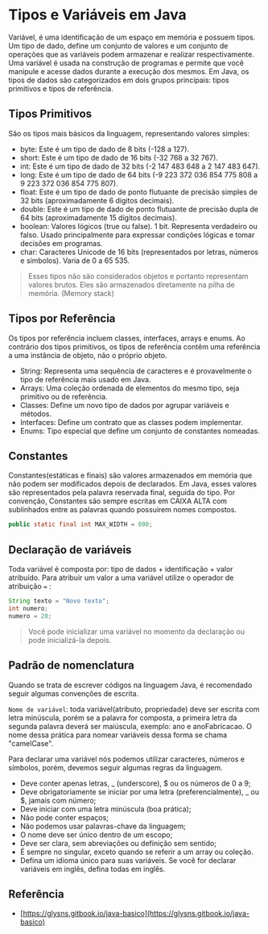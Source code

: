 # Tipos e Variáveis em Java

Variável, é uma identificação de um espaço em memória e possuem tipos. Um tipo de dado, define um conjunto de valores e um conjunto de operações que as variáveis podem armazenar e realizar respectivamente. Uma variável é usada na construção de programas e permite que você manipule e acesse dados durante a execução dos mesmos.
Em Java, os tipos de dados são categorizados em dois grupos principais: tipos primitivos e tipos de referência.

## Tipos Primitivos

São os tipos mais básicos da linguagem, representando valores simples:

- byte: Este é um tipo de dado de 8 bits (-128 a 127).
- short: Este é um tipo de dado de 16 bits (-32 768 a 32 767).
- int: Este é um tipo de dado de 32 bits (-2 147 483 648 a 2 147 483 647).
- long: Este é um tipo de dado de 64 bits (-9 223 372 036 854 775 808 a 9 223 372 036 854 775 807).
- float: Este é um tipo de dado de ponto flutuante de precisão simples de 32 bits (aproximadamente 6 dígitos decimais).
- double: Este é um tipo de dado de ponto flutuante de precisão dupla de 64 bits (aproximadamente 15 dígitos decimais).
- boolean: Valores lógicos (true ou false). 1 bit. Representa verdadeiro ou falso. Usado principalmente para expressar condições lógicas e tomar decisões em programas.
- char: Caracteres Unicode de 16 bits (representados por letras, números e símbolos). Varia de 0 a 65 535.

> Esses tipos não são considerados objetos e portanto representam valores brutos. Eles são armazenados diretamente na pilha de memória. (Memory stack)

## Tipos por Referência

Os tipos por referência incluem classes, interfaces, arrays e enums. Ao contrário dos tipos primitivos, os tipos de referência contêm uma referência a uma instância de objeto, não o próprio objeto.

- String: Representa uma sequência de caracteres e é provavelmente o tipo de referência mais usado em Java.
- Arrays: Uma coleção ordenada de elementos do mesmo tipo, seja primitivo ou de referência.
- Classes: Define um novo tipo de dados por agrupar variáveis e métodos.
- Interfaces: Define um contrato que as classes podem implementar.
- Enums: Tipo especial que define um conjunto de constantes nomeadas.

## Constantes

Constantes(estáticas e finais) são valores armazenados em memória que não podem ser modificados depois de declarados. Em Java, esses valores são representados pela palavra reservada final, seguida do tipo. Por convenção, Constantes são sempre escritas em CAIXA ALTA com sublinhados entre as palavras quando possuirem nomes compostos.

```java
public static final int MAX_WIDTH = 800;
```

## Declaração de variáveis

Toda variável é composta por: tipo de dados + identificação + valor atribuído.
Para atribuir um valor a uma variável utilize o operador de atribuição ```=``` :

```java
String texto = "Novo texto";
int numero;
numero = 20;
```

>  Você pode inicializar uma variável no momento da declaração ou pode inicializá-la depois.

## Padrão de nomenclatura

Quando se trata de escrever códigos na linguagem Java, é recomendado seguir algumas convenções de escrita.

`Nome de variável`: toda variável(atributo, propriedade) deve ser escrita com letra minúscula, porém se a palavra for composta, a primeira letra da segunda palavra deverá ser maiúscula, exemplo: ano e anoFabricacao. O nome dessa prática para nomear variáveis dessa forma se chama "camelCase".

Para declarar uma variável nós podemos utilizar caracteres, números e símbolos, porém, devemos seguir algumas regras da linguagem.

- Deve conter apenas letras, _ (underscore), $ ou os números de 0 a 9;
- Deve obrigatoriamente se iniciar por uma letra (preferencialmente), _ ou $, jamais com número;
- Deve iniciar com uma letra minúscula (boa prática);
- Não pode conter espaços;
- Não podemos usar palavras-chave da linguagem;
- O nome deve ser único dentro de um escopo;
- Deve ser clara, sem abreviações ou definição sem sentido;
- É sempre no singular, exceto quando se referir a um array ou coleção.
- Defina um idioma único para suas variáveis. Se você for declarar variáveis em inglês, defina todas em inglês.

## Referência

- [https://glysns.gitbook.io/java-basico](https://glysns.gitbook.io/java-basico)
